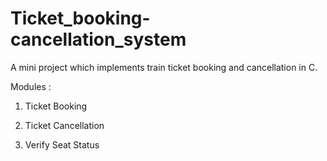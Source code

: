 # Ticket_booking-cancellation_system
A mini project which implements train ticket booking and cancellation in C.

Modules :

1) Ticket Booking

2) Ticket Cancellation

3) Verify Seat Status
